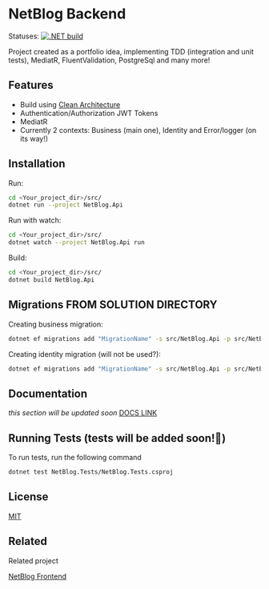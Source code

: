 
# NetBlog Backend

Statuses:
[![.NET build](https://github.com/Sh0w3D/NetBlog-backend/actions/workflows/dotnet.yml/badge.svg?branch=Dev)](https://github.com/Sh0w3D/NetBlog-backend/actions/workflows/dotnet.yml)

Project created as a portfolio idea, implementing TDD (integration and unit tests), MediatR, FluentValidation, PostgreSql and many more!

## Features

- Build using [Clean Architecture](https://github.com/jasontaylordev/CleanArchitecture/tree/net6.0)
- Authentication/Authorization JWT Tokens
- MediatR
- Currently 2 contexts: Business (main one), Identity and Error/logger (on its way!)


## Installation

Run:
```bash
cd <Your_project_dir>/src/
dotnet run --project NetBlog.Api
```
Run with watch:
```bash
cd <Your_project_dir>/src/
dotnet watch --project NetBlog.Api run
```
Build:
```bash
cd <Your_project_dir>/src/
dotnet build NetBlog.Api
```

## Migrations FROM SOLUTION DIRECTORY
Creating business migration:
```bash
dotnet ef migrations add "MigrationName" -s src/NetBlog.Api -p src/NetBlog.Infrastructure --context ApplicationDbContext --output-dir Persistence/Migrations/Business --verbose
```

Creating identity migration (will not be used?):
```bash
dotnet ef migrations add "MigrationName" -s src/NetBlog.Api -p src/NetBlog.Infrastructure --context ApplicationIdentityDbContext --output-dir Persistence/Migrations/Identity --verbose
```

## Documentation

*this section will be updated soon*
[DOCS LINK](https://github.com/Sh0w3D/NetBlog-backend/wiki/Project-documentation)


## Running Tests (**tests will be added soon!🚀**)

To run tests, run the following command 

```bash
dotnet test NetBlog.Tests/NetBlog.Tests.csproj
```
## License

[MIT](https://github.com/Sh0w3D/NetBlog-backend/blob/Dev/LICENSE.md)


## Related

Related project

[NetBlog Frontend](https://github.com/Sh0w3D/NetBlog-frontend)

